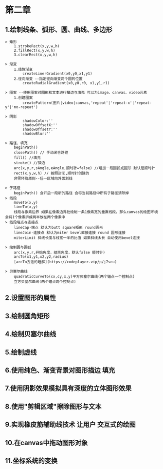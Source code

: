 # 第二章

## 1.绘制线条、弧形、圆、曲线、多边形
    > 矩形
        1.strokeRect(x,y,w,h)
        2.fillRect(x,y,w,h)
        3.clearRect(x,y,w,h)

    > 渐变
        1.线性渐变
            createLinerGradient(x0,y0,x1,y1)
        2.径向渐变 --指定径向渐变两个圆的位置
            createRadialGradient(x0,y0,r0, x1,y1,r1)

    > 图案 --使用图案对图形和文本进行描边与填充 可以为image、canvas、video元素
        1.创建图案
            createPattern(图片|video|canvas,'repeat'|'repeat-x'|'repeat-y'|'no-repeat')

    > 阴影
            shadowColor:''
            shadowOffsetX:''
            shadowOffsetY:''
            shadowBlur:'' 

    > 路径、填充
        beginPath()
        closePath() // 手动闭合路径
        fill() //填充
        stroke() //描边
        arc(x,y,r,sAngle,eAngle,顺时针=false) //增加一段圆弧或圆形 默认是顺时针
        rect(x,y,w,h) // 按照封闭,顺时针创建的
        非零环绕原则--任一区域向外面划线

    > 子路径
        beginPath() 会开启一段新的路径 会将当前路径中所有子路径清除掉
    > 线段
        moveTo(x,y)
        lineTo(x,y)
        线段与像素边界 如果在像素边界处绘制一条1像素宽的垂直线段，那么canvas的绘图环境会将1个像素拆成两半放在两个像素中
    > 线段端点与连接点
        lineCap-端点 默认为butt square矩形 round圆形
        lineJoin-连接点 默认为miter bevel直接连接 round 圆形连接
        miterLimit 斜线长度与线宽一半的比值 如果斜线太长 自动使用bevel连接

    > 绘制圆与圆弧
        arc(x,y,r,开始角度，结束角度，默认false 顺时针)
        arcTo(x1,y1,x2,y2,radius)
        [arcTo方法的理解](https://codeplayer.vip/p/j7scu)
    
    > 贝塞尔曲线
        quadraticCurveTo(cx,cy,x,y)平方贝塞尔曲线(两个锚点一个控制点) 
        立方贝塞尔曲线(两个锚点两个控制点)

        
## 2.设置图形的属性
## 3.绘制圆角矩形
## 4.绘制贝塞尔曲线
## 5.绘制虚线
## 6.使用纯色、渐变背景对图形描边 填充
## 7.使用阴影效果模拟具有深度的立体图形效果
## 8.使用"剪辑区域"擦除图形与文本
## 9.实现橡皮筋辅助线技术 让用户 交互式的绘图
## 10.在canvas中拖动图形对象
## 11.坐标系统的变换